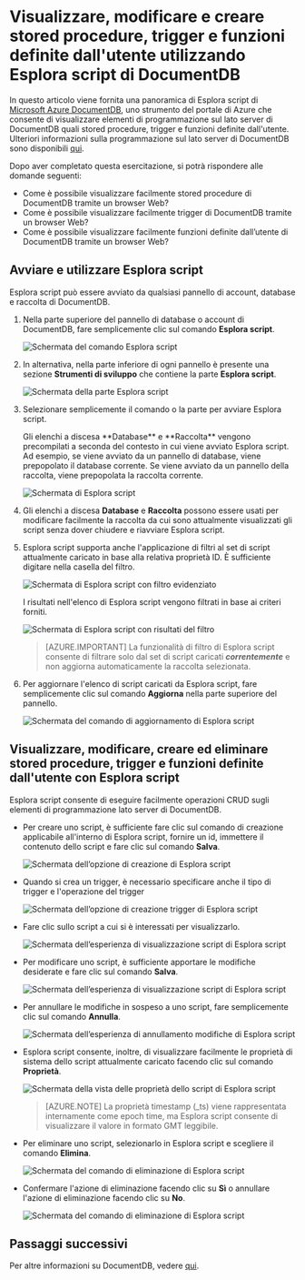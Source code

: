 <properties
	pageTitle="Visualizzare stored procedure, trigger e funzioni definite dall'utente utilizzando Esplora script di DocumentDB | Microsoft Azure"
	description="Informazioni su Esplora script, uno strumento del portale di Azure che consente di visualizzare elementi di programmazione sul lato server di DocumentDB quali stored procedure, trigger e funzioni definite dall'utente."
	services="documentdb"
	authors="AndrewHoh"
	manager="jhubbard"
	editor="monicar"
	documentationCenter=""/>

<tags
	ms.service="documentdb"
	ms.workload="data-services"
	ms.tgt_pltfrm="na"
	ms.devlang="na"
	ms.topic="article" 
	ms.date="12/01/2015"
	ms.author="anhoh"/>

# Visualizzare, modificare e creare stored procedure, trigger e funzioni definite dall'utente utilizzando Esplora script di DocumentDB

In questo articolo viene fornita una panoramica di Esplora script di [Microsoft Azure DocumentDB](https://azure.microsoft.com/services/documentdb/), uno strumento del portale di Azure che consente di visualizzare elementi di programmazione sul lato server di DocumentDB quali stored procedure, trigger e funzioni definite dall'utente. Ulteriori informazioni sulla programmazione sul lato server di DocumentDB sono disponibili [qui](documentdb-programming.md).

Dopo aver completato questa esercitazione, si potrà rispondere alle domande seguenti:

-	Come è possibile visualizzare facilmente stored procedure di DocumentDB tramite un browser Web?
-	Come è possibile visualizzare facilmente trigger di DocumentDB tramite un browser Web?
-	Come è possibile visualizzare facilmente funzioni definite dall’utente di DocumentDB tramite un browser Web?

## Avviare e utilizzare Esplora script

Esplora script può essere avviato da qualsiasi pannello di account, database e raccolta di DocumentDB.

1. Nella parte superiore del pannello di database o account di DocumentDB, fare semplicemente clic sul comando **Esplora script**.

	![Schermata del comando Esplora script](./media/documentdb-view-scripts/scriptexplorercommand.png)
 
2. In alternativa, nella parte inferiore di ogni pannello è presente una sezione **Strumenti di sviluppo** che contiene la parte **Esplora script**.

	![Schermata della parte Esplora script](./media/documentdb-view-scripts/scriptexplorerpart.png)

2. Selezionare semplicemente il comando o la parte per avviare Esplora script.

	<p>Gli elenchi a discesa **Database** e **Raccolta** vengono precompilati a seconda del contesto in cui viene avviato Esplora script. Ad esempio, se viene avviato da un pannello di database, viene prepopolato il database corrente. Se viene avviato da un pannello della raccolta, viene prepopolata la raccolta corrente.

	![Schermata di Esplora script](./media/documentdb-view-scripts/scriptexplorerinitial.png)


3. Gli elenchi a discesa **Database** e **Raccolta** possono essere usati per modificare facilmente la raccolta da cui sono attualmente visualizzati gli script senza dover chiudere e riavviare Esplora script.

4. Esplora script supporta anche l'applicazione di filtri al set di script attualmente caricato in base alla relativa proprietà ID. È sufficiente digitare nella casella del filtro.

	![Schermata di Esplora script con filtro evidenziato](./media/documentdb-view-scripts/scriptexplorerfilter.png)

	I risultati nell'elenco di Esplora script vengono filtrati in base ai criteri forniti.

	![Schermata di Esplora script con risultati del filtro](./media/documentdb-view-scripts/scriptexplorerfilterresults.png)


	> [AZURE.IMPORTANT] La funzionalità di filtro di Esplora script consente di filtrare solo dal set di script caricati ***correntemente*** e non aggiorna automaticamente la raccolta selezionata.

5. Per aggiornare l'elenco di script caricati da Esplora script, fare semplicemente clic sul comando **Aggiorna** nella parte superiore del pannello.

	![Schermata del comando di aggiornamento di Esplora script](./media/documentdb-view-scripts/scriptexplorerrefresh.png)


## Visualizzare, modificare, creare ed eliminare stored procedure, trigger e funzioni definite dall'utente con Esplora script

Esplora script consente di eseguire facilmente operazioni CRUD sugli elementi di programmazione lato server di DocumentDB.

- Per creare uno script, è sufficiente fare clic sul comando di creazione applicabile all'interno di Esplora script, fornire un id, immettere il contenuto dello script e fare clic sul comando **Salva**.

	![Schermata dell’opzione di creazione di Esplora script](./media/documentdb-view-scripts/scriptexplorercreatecommand.png)

- Quando si crea un trigger, è necessario specificare anche il tipo di trigger e l'operazione del trigger

	![Schermata dell’opzione di creazione trigger di Esplora script](./media/documentdb-view-scripts/scriptexplorercreatetrigger.png)

- Fare clic sullo script a cui si è interessati per visualizzarlo.

	![Schermata dell’esperienza di visualizzazione script di Esplora script](./media/documentdb-view-scripts/scriptexplorerviewscript.png)

- Per modificare uno script, è sufficiente apportare le modifiche desiderate e fare clic sul comando **Salva**.

	![Schermata dell’esperienza di visualizzazione script di Esplora script](./media/documentdb-view-scripts/scriptexplorereditscript.png)

- Per annullare le modifiche in sospeso a uno script, fare semplicemente clic sul comando **Annulla**.

	![Schermata dell’esperienza di annullamento modifiche di Esplora script](./media/documentdb-view-scripts/scriptexplorerdiscardchanges.png)

- Esplora script consente, inoltre, di visualizzare facilmente le proprietà di sistema dello script attualmente caricato facendo clic sul comando **Proprietà**.

	![Schermata della vista delle proprietà dello script di Esplora script](./media/documentdb-view-scripts/scriptproperties.png)

	> [AZURE.NOTE] La proprietà timestamp (\_ts) viene rappresentata internamente come epoch time, ma Esplora script consente di visualizzare il valore in formato GMT leggibile.

- Per eliminare uno script, selezionarlo in Esplora script e scegliere il comando **Elimina**.

	![Schermata del comando di eliminazione di Esplora script](./media/documentdb-view-scripts/scriptexplorerdeletescript1.png)

- Confermare l'azione di eliminazione facendo clic su **Sì** o annullare l'azione di eliminazione facendo clic su **No**.

	![Schermata del comando di eliminazione di Esplora script](./media/documentdb-view-scripts/scriptexplorerdeletescript2.png)

## Passaggi successivi

Per altre informazioni su DocumentDB, vedere [qui](http://azure.com/docdb).
 

<!---HONumber=AcomDC_0128_2016-->